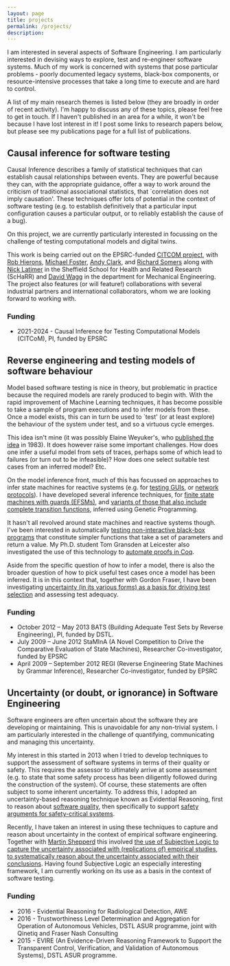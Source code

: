 ```yaml
---
layout: page
title: projects
permalink: /projects/
description:
---
```


I am interested in several aspects of Software Engineering. I am particularly interested in devising ways to explore, test and re-engineer software systems. Much of my work is concerned with systems that pose particular problems - poorly documented legacy systems, black-box components, or resource-intensive processes that take a long time to execute and are hard to control.

A list of my main research themes is listed below (they are broadly in order of recent activity). I'm happy to discuss any of these topics, please feel free to get in touch. If I haven't published in an area for a while, it won't be because I have lost interest in it! I post some links to research papers below, but please see my publications page for a full list of publications.

## Causal inference for software testing

Causal Inference describes a family of statistical techniques that can establish causal relationships between events. They are powerful because they can, with the appropriate guidance, offer a way to work around the criticism of traditional associational statistics, that `correlation does not imply causation'. These techniques offer lots of potential in the context of software testing (e.g. to establish definitively that a particular input configuration causes a particular output, or to reliably establish the cause of a bug).

On this project, we are currently particularly interested in focussing on the challenge of testing computational models and digital twins. 

This work is being carried out on the EPSRC-funded [CITCOM project](https://sites.google.com/sheffield.ac.uk/citcom/home), with [Rob Hierons](https://robhierons.github.io/), [Michael Foster](http://staffwww.dcs.shef.ac.uk/people/M.Foster/), [Andy Clark](https://github.com/AndrewC19), and [Richard Somers](https://richardsomers.dev/) along with [Nick Latimer](https://www.sheffield.ac.uk/scharr/people/staff/nicholas-latimer) in the Sheffield School for Health and Related Research (ScHaRR) and [David Wagg](https://www.sheffield.ac.uk/mecheng/people/academic/david-wagg) in the department for Mechanical Engineering. The project also features (or will feature!) collaborations with several industrial partners and international collaborators, whom we are looking forward to working with. 

### Funding

* 2021-2024 - Causal Inference for Testing Computational Models (CITCoM), PI, funded by EPSRC 


## Reverse engineering and testing models of software behaviour

Model based software testing is nice in theory, but problematic in practice because the required models are rarely produced to begin with. With the rapid improvement of Machine Learning techniques, it has become possible to take a sample of program executions and to infer models from these. Once a model exists, this can in turn be used to `test' (or at least explore) the behaviour of the system under test, and so a virtuous cycle emerges.

This idea isn't mine (it was possibly Elaine Weyuker's, who [published the idea](https://dl.acm.org/doi/pdf/10.1145/69575.357231) in 1983). It does however raise some important challenges. How does one infer a useful model from sets of traces, perhaps some of which lead to failures (or turn out to be infeasible)? How does one select suitable test cases from an inferred model? Etc.

On the model inference front, much of this has focussed on approaches to infer state machines for reactive systems (e.g. for [testing GUIs](https://eprints.whiterose.ac.uk/157156/8/AITest_2020_paper_21__2_.pdf), or [network protocols](http://opendl.ifip-tc6.org/db/conf/pts/ictss2010/WalkinshawBDP10.pdf)). I have developed several inference techniques, for [finite state machines with guards (EFSMs)](https://link.springer.com/article/10.1007/s10664-015-9367-7), and [variants of those that also include complete transition functions](https://eprints.whiterose.ac.uk/127869/1/ICSME2016FinalSubmission.pdf), inferred using Genetic Programming.

It hasn't all revolved around state machines and reactive systems though. I've been interested in automatically [testing non-interactive black-box programs](https://leicester.figshare.com/articles/conference_contribution/Black-Box_Test_Generation_from_Inferred_Models/10170242) that constitute simpler functions that take a set of parameters and return a value. My Ph.D. student Tom Gransden at Leicester also investigated the use of this technology to [automate proofs in Coq](https://arxiv.org/pdf/1505.07987.pdf). 

Aside from the specific question of how to infer a model, there is also the broader question of how to pick useful test cases once a model has been inferred. It is in this context that, together with Gordon Fraser, I have been investigating [uncertainty (in its various forms) as a basis for driving test selection](https://arxiv.org/pdf/1608.03181.pdf) and assessing test adequacy.

### Funding

* October 2012 – May 2013 BATS (Building Adequate Test Sets by Reverse Engineering), PI, funded by DSTL.
* July 2009 – June 2012	StaMInA (A Novel Competition to Drive the Comparative Evaluation of State Machines), Researcher Co-investigator, funded by EPSRC
* April 2009 – September 2012 REGI (Reverse Engineering State Machines by Grammar Inference), Researcher Co-investigator, funded by EPSRC


## Uncertainty (or doubt, or ignorance) in Software Engineering

Software engineers are often uncertain about the software they are developing or maintaining. This is unavoidable for any non-trivial system. I am particularly interested in the challenge of quantifying, communicating and managing this uncertainty. 

My interest in this started in 2013 when I tried to develop techniques to support the assessment of software systems in terms of their quality or safety. This requires the assessor to ultimately arrive at some assessment (e.g. to state that some safety process has been diligently followed during the construction of the system).  Of course, these statements are often subject to some inherent uncertainty. To address this, I adopted an uncertainty-based reasoning technique known as Evidential Reasoning, first to reason about [software quality](https://leicester.figshare.com/articles/conference_contribution/Using_Evidential_Reasoning_to_Make_Qualified_Predictions_of_Software_Quality/10155845), then specifically to support [safety arguments for safety-critical systems](https://ieeexplore.ieee.org/stamp/stamp.jsp?arnumber=7381846).

Recently, I have taken an interest in using these techniques to capture and reason about uncertainty in the context of empirical software engineering. Together with [Martin Shepperd](https://www.brunel.ac.uk/people/martin-shepperd) this involved [the use of Subjective Logic to capture the uncertainty associated with (replications of) empirical studies, to systematically reason about the uncertainty associated with their conclusions](https://dl.acm.org/doi/abs/10.1145/3383219.3383234). Having found Subjective Logic an especially interesting framework, I am currently working on its use as a basis in the context of software testing.

### Funding

* 2016 - Evidential Reasoning for Radiological Detection, AWE
* 2016 - Trustworthiness Level Determination and Aggregation for Operation of Autonomous Vehicles, DSTL ASUR programme, 	joint with Qinetiq and Fraser Nash Consulting
* 2015 - EVIRE (An Evidence-Driven Reasoning Framework to Support the Transparent Control, Verification, and Validation of 	Autonomous Systems), DSTL ASUR programme.
